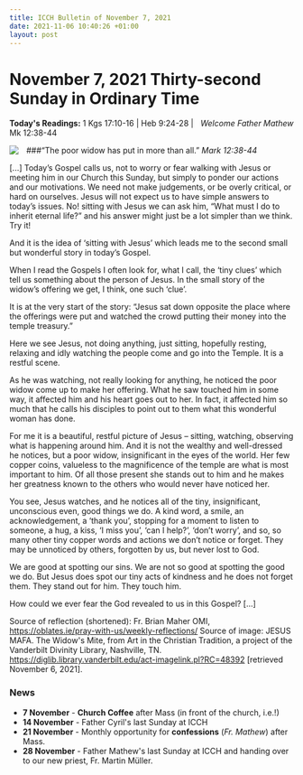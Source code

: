 ```yaml
---
title: ICCH Bulletin of November 7, 2021
date: 2021-11-06 10:40:26 +01:00
layout: post
---
```


# November 7, 2021 Thirty-second Sunday in Ordinary Time
<span style="float: right"><em>Welcome Father Mathew</em></span>
**Today's Readings:** 1 Kgs 17:10-16 | Heb 9:24-28 | Mk 12:38-44


<img style="float: left; margin-right: 1em;" src="https://4.bp.blogspot.com/-WhUIYAgvDOs/Vo7SwJ3E_6I/AAAAAAAABuU/cPPngCJ0ABQ/s720-Ic42/Mafa060-widows-mite.jpg">

###“The poor widow has put in more than all.”
*Mark 12:38-44*

[...] Today’s Gospel calls us, not to worry or fear walking with Jesus or meeting him in our Church this Sunday, but simply to ponder our actions and our motivations. We need not make judgements, or be overly critical, or hard on ourselves. Jesus will not expect us to have simple answers to today’s issues. No! sitting with Jesus we can ask him, “What must I do to inherit eternal life?” and his answer might just be a lot simpler than we think. Try it!

And it is the idea of ‘sitting with Jesus’ which leads me to the second small but wonderful story in today’s Gospel.

When I read the Gospels I often look for, what I call, the ‘tiny clues’ which tell us something about the person of Jesus. In the small story of the widow’s offering we get, I think, one such ‘clue’.

It is at the very start of the story: “Jesus sat down opposite the place where the offerings were put and watched the crowd putting their money into the temple treasury.”

Here we see Jesus, not doing anything, just sitting, hopefully resting, relaxing and idly watching the people come and go into the Temple. It is a restful scene.

As he was watching, not really looking for anything, he noticed the poor widow come up to make her offering. What he saw touched him in some way, it affected him and his heart goes out to her. In fact, it affected him so much that he calls his disciples to point out to them what this wonderful woman has done.

For me it is a beautiful, restful picture of Jesus – sitting, watching, observing what is happening around him. And it is not the wealthy and well-dressed he notices, but a poor widow, insignificant in the eyes of the world. Her few copper coins, valueless to the magnificence of the temple are what is most important to him. Of all those present she stands out to him and he makes her greatness known to the others who would never have noticed her.

You see, Jesus watches, and he notices all of the tiny, insignificant, unconscious even, good things we do. A kind word, a smile, an acknowledgement, a ‘thank you’, stopping for a moment to listen to someone, a hug, a kiss, ‘I miss you’, ‘can I help?’, ‘don’t worry’, and so, so many other tiny copper words and actions we don’t notice or forget. They may be unnoticed by others, forgotten by us, but never lost to God.

We are good at spotting our sins. We are not so good at spotting the good we do. But Jesus does spot our tiny acts of kindness and he does not forget them. They stand out for him. They touch him.

How could we ever fear the God revealed to us in this Gospel? [...]

Source of reflection (shortened): Fr. Brian Maher OMI, https://oblates.ie/pray-with-us/weekly-reflections/
Source of image: JESUS MAFA. The Widow's Mite, from Art in the Christian Tradition, a project of the Vanderbilt Divinity Library, Nashville, TN. https://diglib.library.vanderbilt.edu/act-imagelink.pl?RC=48392 [retrieved November 6, 2021].

### News 

* **7 November** - **Church Coffee** after Mass (in front of the church, i.e.!)
* **14 November** - Father Cyril's last Sunday at ICCH
* **21 November** - Monthly opportunity for **confessions** (*Fr. Mathew*) after Mass.
* **28 November** - Father Mathew's last Sunday at ICCH and handing over to our new priest, Fr. Martin Müller.
